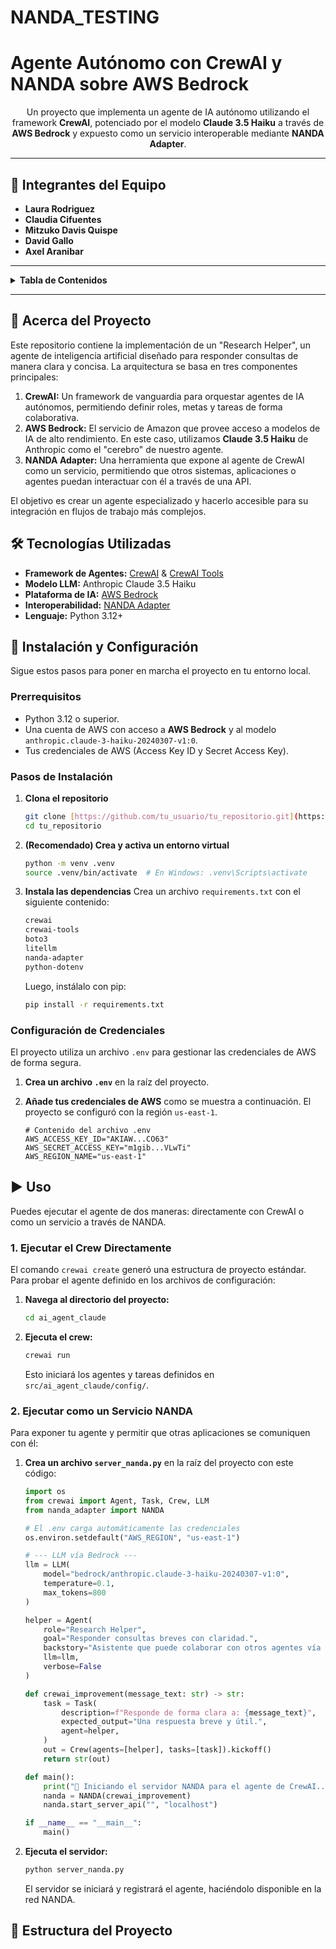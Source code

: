 # NANDA_TESTING
# Agente Autónomo con CrewAI y NANDA sobre AWS Bedrock

<p align="center">
  Un proyecto que implementa un agente de IA autónomo utilizando el framework <b>CrewAI</b>, potenciado por el modelo <b>Claude 3.5 Haiku</b> a través de <b>AWS Bedrock</b> y expuesto como un servicio interoperable mediante <b>NANDA Adapter</b>.
</p>

---

## 👥 Integrantes del Equipo

* **Laura Rodriguez**
* **Claudia Cifuentes**
* **Mitzuko Davis Quispe**
* **David Gallo**
* **Axel Aranibar**

---

<details>
  <summary><strong>Tabla de Contenidos</strong></summary>
  <ol>
    <li><a href="#-acerca-del-proyecto">Acerca del Proyecto</a></li>
    <li><a href="#-tecnologías-utilizadas">Tecnologías Utilizadas</a></li>
    <li><a href="#-instalación-y-configuración">Instalación y Configuración</a></li>
    <li><a href="#-uso">Uso</a></li>
    <li><a href="#-estructura-del-proyecto">Estructura del Proyecto</a></li>
  </ol>
</details>

---

## 🧐 Acerca del Proyecto

Este repositorio contiene la implementación de un "Research Helper", un agente de inteligencia artificial diseñado para responder consultas de manera clara y concisa. La arquitectura se basa en tres componentes principales:

1.  **CrewAI:** Un framework de vanguardia para orquestar agentes de IA autónomos, permitiendo definir roles, metas y tareas de forma colaborativa.
2.  **AWS Bedrock:** El servicio de Amazon que provee acceso a modelos de IA de alto rendimiento. En este caso, utilizamos **Claude 3.5 Haiku** de Anthropic como el "cerebro" de nuestro agente.
3.  **NANDA Adapter:** Una herramienta que expone al agente de CrewAI como un servicio, permitiendo que otros sistemas, aplicaciones o agentes puedan interactuar con él a través de una API.

El objetivo es crear un agente especializado y hacerlo accesible para su integración en flujos de trabajo más complejos.

## 🛠️ Tecnologías Utilizadas

* **Framework de Agentes:** [CrewAI](https://www.crewai.com/) & [CrewAI Tools](https://docs.crewai.com/tools/crewai-tools/)
* **Modelo LLM:** Anthropic Claude 3.5 Haiku
* **Plataforma de IA:** [AWS Bedrock](https://aws.amazon.com/bedrock/)
* **Interoperabilidad:** [NANDA Adapter](https://github.com/NANDA-PROTOCOL/nanda-adapter)
* **Lenguaje:** Python 3.12+

## 🚀 Instalación y Configuración

Sigue estos pasos para poner en marcha el proyecto en tu entorno local.

### Prerrequisitos

* Python 3.12 o superior.
* Una cuenta de AWS con acceso a **AWS Bedrock** y al modelo `anthropic.claude-3-haiku-20240307-v1:0`.
* Tus credenciales de AWS (Access Key ID y Secret Access Key).

### Pasos de Instalación

1.  **Clona el repositorio**
    ```sh
    git clone [https://github.com/tu_usuario/tu_repositorio.git](https://github.com/tu_usuario/tu_repositorio.git)
    cd tu_repositorio
    ```

2.  **(Recomendado) Crea y activa un entorno virtual**
    ```sh
    python -m venv .venv
    source .venv/bin/activate  # En Windows: .venv\Scripts\activate
    ```

3.  **Instala las dependencias**
    Crea un archivo `requirements.txt` con el siguiente contenido:
    ```txt
    crewai
    crewai-tools
    boto3
    litellm
    nanda-adapter
    python-dotenv
    ```
    Luego, instálalo con pip:
    ```sh
    pip install -r requirements.txt
    ```

### Configuración de Credenciales

El proyecto utiliza un archivo `.env` para gestionar las credenciales de AWS de forma segura.

1.  **Crea un archivo `.env`** en la raíz del proyecto.
2.  **Añade tus credenciales de AWS** como se muestra a continuación. El proyecto se configuró con la región `us-east-1`.

    ```dotenv
    # Contenido del archivo .env
    AWS_ACCESS_KEY_ID="AKIAW...CO63"
    AWS_SECRET_ACCESS_KEY="m1gib...VLwTi"
    AWS_REGION_NAME="us-east-1"
    ```

## ▶️ Uso

Puedes ejecutar el agente de dos maneras: directamente con CrewAI o como un servicio a través de NANDA.

### 1. Ejecutar el Crew Directamente

El comando `crewai create` generó una estructura de proyecto estándar. Para probar el agente definido en los archivos de configuración:

1.  **Navega al directorio del proyecto:**
    ```sh
    cd ai_agent_claude
    ```

2.  **Ejecuta el crew:**
    ```sh
    crewai run
    ```
    Esto iniciará los agentes y tareas definidos en `src/ai_agent_claude/config/`.

### 2. Ejecutar como un Servicio NANDA

Para exponer tu agente y permitir que otras aplicaciones se comuniquen con él:

1.  **Crea un archivo `server_nanda.py`** en la raíz del proyecto con este código:
    ```python
    import os
    from crewai import Agent, Task, Crew, LLM
    from nanda_adapter import NANDA

    # El .env carga automáticamente las credenciales
    os.environ.setdefault("AWS_REGION", "us-east-1")

    # --- LLM vía Bedrock ---
    llm = LLM(
        model="bedrock/anthropic.claude-3-haiku-20240307-v1:0",
        temperature=0.1,
        max_tokens=800
    )

    helper = Agent(
        role="Research Helper",
        goal="Responder consultas breves con claridad.",
        backstory="Asistente que puede colaborar con otros agentes vía NANDA.",
        llm=llm,
        verbose=False
    )

    def crewai_improvement(message_text: str) -> str:
        task = Task(
            description=f"Responde de forma clara a: {message_text}",
            expected_output="Una respuesta breve y útil.",
            agent=helper,
        )
        out = Crew(agents=[helper], tasks=[task]).kickoff()
        return str(out)

    def main():
        print("🚀 Iniciando el servidor NANDA para el agente de CrewAI...")
        nanda = NANDA(crewai_improvement)
        nanda.start_server_api("", "localhost")

    if __name__ == "__main__":
        main()
    ```

2.  **Ejecuta el servidor:**
    ```sh
    python server_nanda.py
    ```
    El servidor se iniciará y registrará el agente, haciéndolo disponible en la red NANDA.

## 📂 Estructura del Proyecto
